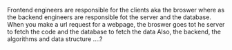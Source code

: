 Frontend engineers are responsible for the clients aka the broswer where as the backend engineers are responsible fot the server and the database.
When you make a url request for a webpage, the broswer goes tot he server to fetch the code and the database to fetch the data
Also, the backend, the algorithms and data structure ....?
